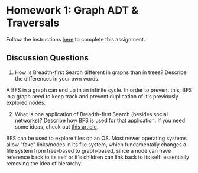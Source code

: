 # Homework 1: Graph ADT & Traversals

Follow the instructions [here](https://make-school-courses.github.io/CS-2.2-Graphs-Recursion/#/Assignments/01-Graph-ADT) to complete this assignment.

## Discussion Questions

1. How is Breadth-first Search different in graphs than in trees? Describe the differences in your own words.

A BFS in a graph can end up in an infinite cycle. In order to prevent this, BFS in a graph need to keep track and prevent duplication of it's previously explored nodes. 

2. What is one application of Breadth-first Search (besides social networks)? Describe how BFS is used for that application. If you need some ideas, check out [this article](https://www.geeksforgeeks.org/applications-of-breadth-first-traversal/?ref=rp).

BFS can be used to explore files on an OS. Most newer operating systems allow "fake" links/nodes in its file system, which fundamentally changes a file system from tree-based to graph-based, since a node can have reference back to its self or it's children can link back to its self: essentially removing the idea of hierarchy.